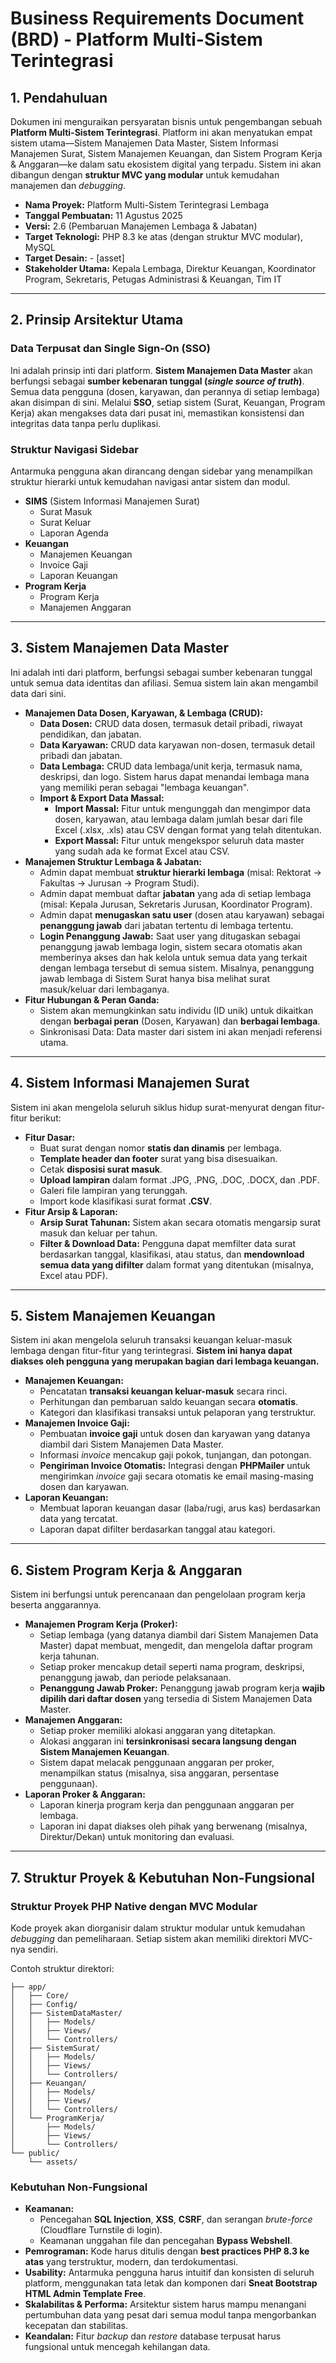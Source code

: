 
# Business Requirements Document (BRD) - Platform Multi-Sistem Terintegrasi

## 1\. Pendahuluan

Dokumen ini menguraikan persyaratan bisnis untuk pengembangan sebuah **Platform Multi-Sistem Terintegrasi**. Platform ini akan menyatukan empat sistem utama—Sistem Manajemen Data Master, Sistem Informasi Manajemen Surat, Sistem Manajemen Keuangan, dan Sistem Program Kerja & Anggaran—ke dalam satu ekosistem digital yang terpadu. Sistem ini akan dibangun dengan **struktur MVC yang modular** untuk kemudahan manajemen dan *debugging*.

  * **Nama Proyek:** Platform Multi-Sistem Terintegrasi Lembaga
  * **Tanggal Pembuatan:** 11 Agustus 2025
  * **Versi:** 2.6 (Pembaruan Manajemen Lembaga & Jabatan)
  * **Target Teknologi:** PHP 8.3 ke atas (dengan struktur MVC modular), MySQL
  * **Target Desain:**  - [asset]
  * **Stakeholder Utama:** Kepala Lembaga, Direktur Keuangan, Koordinator Program, Sekretaris, Petugas Administrasi & Keuangan, Tim IT

-----

## 2\. Prinsip Arsitektur Utama

### Data Terpusat dan Single Sign-On (SSO)

Ini adalah prinsip inti dari platform. **Sistem Manajemen Data Master** akan berfungsi sebagai **sumber kebenaran tunggal (*single source of truth*)**. Semua data pengguna (dosen, karyawan, dan perannya di setiap lembaga) akan disimpan di sini. Melalui **SSO**, setiap sistem (Surat, Keuangan, Program Kerja) akan mengakses data dari pusat ini, memastikan konsistensi dan integritas data tanpa perlu duplikasi.

### Struktur Navigasi Sidebar

Antarmuka pengguna akan dirancang dengan sidebar yang menampilkan struktur hierarki untuk kemudahan navigasi antar sistem dan modul.

  * **SIMS** (Sistem Informasi Manajemen Surat)
      * Surat Masuk
      * Surat Keluar
      * Laporan Agenda
  * **Keuangan**
      * Manajemen Keuangan
      * Invoice Gaji
      * Laporan Keuangan
  * **Program Kerja**
      * Program Kerja
      * Manajemen Anggaran

-----

## 3\. Sistem Manajemen Data Master

Ini adalah inti dari platform, berfungsi sebagai sumber kebenaran tunggal untuk semua data identitas dan afiliasi. Semua sistem lain akan mengambil data dari sini.

  * **Manajemen Data Dosen, Karyawan, & Lembaga (CRUD):**
      * **Data Dosen:** CRUD data dosen, termasuk detail pribadi, riwayat pendidikan, dan jabatan.
      * **Data Karyawan:** CRUD data karyawan non-dosen, termasuk detail pribadi dan jabatan.
      * **Data Lembaga:** CRUD data lembaga/unit kerja, termasuk nama, deskripsi, dan logo. Sistem harus dapat menandai lembaga mana yang memiliki peran sebagai "lembaga keuangan".
      * **Import & Export Data Massal:**
          * **Import Massal:** Fitur untuk mengunggah dan mengimpor data dosen, karyawan, atau lembaga dalam jumlah besar dari file Excel (.xlsx, .xls) atau CSV dengan format yang telah ditentukan.
          * **Export Massal:** Fitur untuk mengekspor seluruh data master yang sudah ada ke format Excel atau CSV.
  * **Manajemen Struktur Lembaga & Jabatan:**
      * Admin dapat membuat **struktur hierarki lembaga** (misal: Rektorat -\> Fakultas -\> Jurusan -\> Program Studi).
      * Admin dapat membuat daftar **jabatan** yang ada di setiap lembaga (misal: Kepala Jurusan, Sekretaris Jurusan, Koordinator Program).
      * Admin dapat **menugaskan satu user** (dosen atau karyawan) sebagai **penanggung jawab** dari jabatan tertentu di lembaga tertentu.
      * **Login Penanggung Jawab:** Saat user yang ditugaskan sebagai penanggung jawab lembaga login, sistem secara otomatis akan memberinya akses dan hak kelola untuk semua data yang terkait dengan lembaga tersebut di semua sistem. Misalnya, penanggung jawab lembaga di Sistem Surat hanya bisa melihat surat masuk/keluar dari lembaganya.
  * **Fitur Hubungan & Peran Ganda:**
      * Sistem akan memungkinkan satu individu (ID unik) untuk dikaitkan dengan **berbagai peran** (Dosen, Karyawan) dan **berbagai lembaga**.
      * Sinkronisasi Data: Data master dari sistem ini akan menjadi referensi utama.

-----

## 4\. Sistem Informasi Manajemen Surat

Sistem ini akan mengelola seluruh siklus hidup surat-menyurat dengan fitur-fitur berikut:

  * **Fitur Dasar:**
      * Buat surat dengan nomor **statis dan dinamis** per lembaga.
      * **Template header dan footer** surat yang bisa disesuaikan.
      * Cetak **disposisi surat masuk**.
      * **Upload lampiran** dalam format .JPG, .PNG, .DOC, .DOCX, dan .PDF.
      * Galeri file lampiran yang terunggah.
      * Import kode klasifikasi surat format **.CSV**.
  * **Fitur Arsip & Laporan:**
      * **Arsip Surat Tahunan:** Sistem akan secara otomatis mengarsip surat masuk dan keluar per tahun.
      * **Filter & Download Data:** Pengguna dapat memfilter data surat berdasarkan tanggal, klasifikasi, atau status, dan **mendownload semua data yang difilter** dalam format yang ditentukan (misalnya, Excel atau PDF).

-----

## 5\. Sistem Manajemen Keuangan

Sistem ini akan mengelola seluruh transaksi keuangan keluar-masuk lembaga dengan fitur-fitur yang terintegrasi. **Sistem ini hanya dapat diakses oleh pengguna yang merupakan bagian dari lembaga keuangan.**

  * **Manajemen Keuangan:**
      * Pencatatan **transaksi keuangan keluar-masuk** secara rinci.
      * Perhitungan dan pembaruan saldo keuangan secara **otomatis**.
      * Kategori dan klasifikasi transaksi untuk pelaporan yang terstruktur.
  * **Manajemen Invoice Gaji:**
      * Pembuatan **invoice gaji** untuk dosen dan karyawan yang datanya diambil dari Sistem Manajemen Data Master.
      * Informasi *invoice* mencakup gaji pokok, tunjangan, dan potongan.
      * **Pengiriman Invoice Otomatis:** Integrasi dengan **PHPMailer** untuk mengirimkan *invoice* gaji secara otomatis ke email masing-masing dosen dan karyawan.
  * **Laporan Keuangan:**
      * Membuat laporan keuangan dasar (laba/rugi, arus kas) berdasarkan data yang tercatat.
      * Laporan dapat difilter berdasarkan tanggal atau kategori.

-----

## 6\. Sistem Program Kerja & Anggaran

Sistem ini berfungsi untuk perencanaan dan pengelolaan program kerja beserta anggarannya.

  * **Manajemen Program Kerja (Proker):**
      * Setiap lembaga (yang datanya diambil dari Sistem Manajemen Data Master) dapat membuat, mengedit, dan mengelola daftar program kerja tahunan.
      * Setiap proker mencakup detail seperti nama program, deskripsi, penanggung jawab, dan periode pelaksanaan.
      * **Penanggung Jawab Proker:** Penanggung jawab program kerja **wajib dipilih dari daftar dosen** yang tersedia di Sistem Manajemen Data Master.
  * **Manajemen Anggaran:**
      * Setiap proker memiliki alokasi anggaran yang ditetapkan.
      * Alokasi anggaran ini **tersinkronisasi secara langsung dengan Sistem Manajemen Keuangan**.
      * Sistem dapat melacak penggunaan anggaran per proker, menampilkan status (misalnya, sisa anggaran, persentase penggunaan).
  * **Laporan Proker & Anggaran:**
      * Laporan kinerja program kerja dan penggunaan anggaran per lembaga.
      * Laporan ini dapat diakses oleh pihak yang berwenang (misalnya, Direktur/Dekan) untuk monitoring dan evaluasi.

-----

## 7\. Struktur Proyek & Kebutuhan Non-Fungsional

### Struktur Proyek PHP Native dengan MVC Modular

Kode proyek akan diorganisir dalam struktur modular untuk kemudahan *debugging* dan pemeliharaan. Setiap sistem akan memiliki direktori MVC-nya sendiri.

Contoh struktur direktori:

```
├── app/
│   ├── Core/                
│   ├── Config/              
│   ├── SistemDataMaster/    
│   │   ├── Models/
│   │   ├── Views/
│   │   └── Controllers/
│   ├── SistemSurat/         
│   │   ├── Models/
│   │   ├── Views/
│   │   └── Controllers/
│   ├── Keuangan/            
│   │   ├── Models/
│   │   ├── Views/
│   │   └── Controllers/
│   └── ProgramKerja/        
│       ├── Models/
│       ├── Views/
│       └── Controllers/
└── public/
    └── assets/
```

### Kebutuhan Non-Fungsional

  * **Keamanan:**
      * Pencegahan **SQL Injection**, **XSS**, **CSRF**, dan serangan *brute-force* (Cloudflare Turnstile di login).
      * Keamanan unggahan file dan pencegahan **Bypass Webshell**.
  * **Pemrograman:** Kode harus ditulis dengan **best practices PHP 8.3 ke atas** yang terstruktur, modern, dan terdokumentasi.
  * **Usability:** Antarmuka pengguna harus intuitif dan konsisten di seluruh platform, menggunakan tata letak dan komponen dari **Sneat Bootstrap HTML Admin Template Free**.
  * **Skalabilitas & Performa:** Arsitektur sistem harus mampu menangani pertumbuhan data yang pesat dari semua modul tanpa mengorbankan kecepatan dan stabilitas.
  * **Keandalan:** Fitur *backup* dan *restore* database terpusat harus fungsional untuk mencegah kehilangan data.

